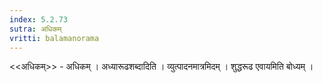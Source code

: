 ```yaml
---
index: 5.2.73
sutra: अधिकम्
vritti: balamanorama
---
```


<<अधिकम्>> - अधिकम् । अध्यारूढशब्दादिति । व्युत्पादनमात्रमिदम् । शुद्धरूढ एवायमिति बोध्यम् ।
